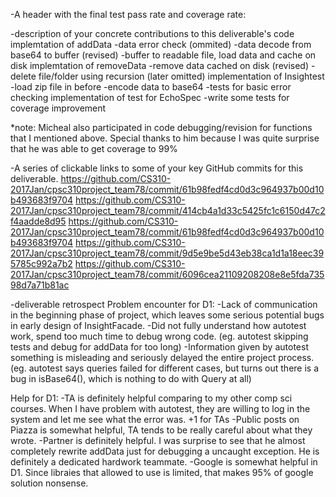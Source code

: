 -A header with the final test pass rate and coverage rate:




-description of your concrete contributions to this deliverable's code
implemtation of addData
	-data error check (ommited)
	-data decode from base64 to buffer (revised)
	-buffer to readable file, load data and cache on disk
implemtation of removeData
	-remove data cached on disk (revised)
	-delete file/folder using recursion (later omitted)
implementation of Insightest
	-load zip file in before
	-encode data to base64
	-tests for basic error checking
implementation of test for EchoSpec
	-write some tests for coverage improvement 
	
*note: Micheal also participated in code debugging/revision for functions that I mentioned above.
Special thanks to him because I was quite surprise that he was able to get coverage to 99% 
	
-A series of clickable links to some of your key GitHub commits for this deliverable.
https://github.com/CS310-2017Jan/cpsc310project_team78/commit/61b98fedf4cd0d3c964937b00d10b493683f9704
https://github.com/CS310-2017Jan/cpsc310project_team78/commit/414cb4a1d33c5425fc1c6150d47c2f4aadde8d95
https://github.com/CS310-2017Jan/cpsc310project_team78/commit/61b98fedf4cd0d3c964937b00d10b493683f9704
https://github.com/CS310-2017Jan/cpsc310project_team78/commit/9d5e9be5d43eb38ca1d1a18eec395785c992a7b2
https://github.com/CS310-2017Jan/cpsc310project_team78/commit/6096cea21109208208e8e5fda73598d7a71b81ac

-deliverable retrospect
Problem encounter for D1: 
-Lack of communication in the beginning phase of project, which leaves some serious potential bugs in 
early design of InsightFacade. 
-Did not fully understand how autotest work, spend too much time to debug wrong code. (eg. autotest skipping tests
and debug for addData for too long)
-Information given by autotest something is misleading and seriously delayed the entire project process. (eg. autotest
says queries failed for different cases, but turns out there is a bug in isBase64(), which is nothing to do with Query at all)

Help for D1:
-TA is definitely helpful comparing to my other comp sci courses. When I have problem with autotest, they are willing to
log in the system and let me see what the error was. +1 for TAs
-Public posts on Piazza is somewhat helpful, TA tends to be really careful about what they wrote.
-Partner is definitely helpful. I was surprise to see that he almost completely rewrite addData just for debugging
a uncaught exception. He is definitely a dedicated hardwork teammate.
-Google is somewhat helpful in D1. Since libraies that allowed to use is limited, that makes 95% of google solution 
nonsense.

